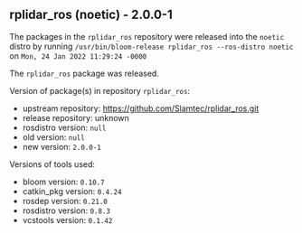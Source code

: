 ## rplidar_ros (noetic) - 2.0.0-1

The packages in the `rplidar_ros` repository were released into the `noetic` distro by running `/usr/bin/bloom-release rplidar_ros --ros-distro noetic` on `Mon, 24 Jan 2022 11:29:24 -0000`

The `rplidar_ros` package was released.

Version of package(s) in repository `rplidar_ros`:

- upstream repository: https://github.com/Slamtec/rplidar_ros.git
- release repository: unknown
- rosdistro version: `null`
- old version: `null`
- new version: `2.0.0-1`

Versions of tools used:

- bloom version: `0.10.7`
- catkin_pkg version: `0.4.24`
- rosdep version: `0.21.0`
- rosdistro version: `0.8.3`
- vcstools version: `0.1.42`


